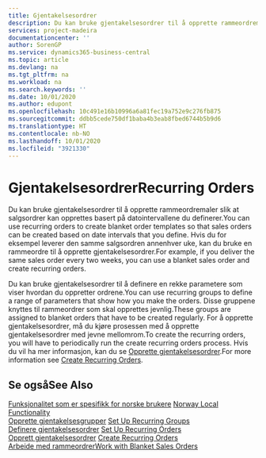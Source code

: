 ```yaml
---
title: Gjentakelsesordrer
description: Du kan bruke gjentakelsesordrer til å opprette rammeordremaler slik at salgsordrer kan opprettes basert på datointervallene du definerer.
services: project-madeira
documentationcenter: ''
author: SorenGP
ms.service: dynamics365-business-central
ms.topic: article
ms.devlang: na
ms.tgt_pltfrm: na
ms.workload: na
ms.search.keywords: ''
ms.date: 10/01/2020
ms.author: edupont
ms.openlocfilehash: 10c491e16b10996a6a81fec19a752e9c276fb875
ms.sourcegitcommit: ddbb5cede750df1baba4b3eab8fbed6744b5b9d6
ms.translationtype: HT
ms.contentlocale: nb-NO
ms.lasthandoff: 10/01/2020
ms.locfileid: "3921330"
---
```

# <a name="recurring-orders"></a><span data-ttu-id="894de-103">Gjentakelsesordrer</span><span class="sxs-lookup"><span data-stu-id="894de-103">Recurring Orders</span></span>
<span data-ttu-id="894de-104">Du kan bruke gjentakelsesordrer til å opprette rammeordremaler slik at salgsordrer kan opprettes basert på datointervallene du definerer.</span><span class="sxs-lookup"><span data-stu-id="894de-104">You can use recurring orders to create blanket order templates so that sales orders can be created based on date intervals that you define.</span></span> <span data-ttu-id="894de-105">Hvis du for eksempel leverer den samme salgsordren annenhver uke, kan du bruke en rammeordre til å opprette gjentakelsesordrer.</span><span class="sxs-lookup"><span data-stu-id="894de-105">For example, if you deliver the same sales order every two weeks, you can use a blanket sales order and create recurring orders.</span></span>  

<span data-ttu-id="894de-106">Du kan bruke gjentakelsesordrer til å definere en rekke parametere som viser hvordan du oppretter ordrene.</span><span class="sxs-lookup"><span data-stu-id="894de-106">You can use recurring groups to define a range of parameters that show how you make the orders.</span></span> <span data-ttu-id="894de-107">Disse gruppene knyttes til rammeordrer som skal opprettes jevnlig.</span><span class="sxs-lookup"><span data-stu-id="894de-107">These groups are assigned to blanket orders that have to be created regularly.</span></span> <span data-ttu-id="894de-108">For å opprette gjentakelsesordrer, må du kjøre prosessen med å opprette gjentakelsesordrer med jevne mellomrom.</span><span class="sxs-lookup"><span data-stu-id="894de-108">To create the recurring orders, you will have to periodically run the create recurring orders process.</span></span> <span data-ttu-id="894de-109">Hvis du vil ha mer informasjon, kan du se [Opprette gjentakelsesordrer](how-to-create-recurring-orders.md).</span><span class="sxs-lookup"><span data-stu-id="894de-109">For more information see [Create Recurring Orders](how-to-create-recurring-orders.md).</span></span>  

## <a name="see-also"></a><span data-ttu-id="894de-110">Se også</span><span class="sxs-lookup"><span data-stu-id="894de-110">See Also</span></span>  
 <span data-ttu-id="894de-111">[Funksjonalitet som er spesifikk for norske brukere](norway-local-functionality.md) </span><span class="sxs-lookup"><span data-stu-id="894de-111">[Norway Local Functionality](norway-local-functionality.md) </span></span>  
 <span data-ttu-id="894de-112">[Opprette gjentakelsesgrupper](how-to-set-up-recurring-groups.md) </span><span class="sxs-lookup"><span data-stu-id="894de-112">[Set Up Recurring Groups](how-to-set-up-recurring-groups.md) </span></span>  
 <span data-ttu-id="894de-113">[Definere gjentakelsesordrer](how-to-set-up-recurring-orders.md) </span><span class="sxs-lookup"><span data-stu-id="894de-113">[Set Up Recurring Orders](how-to-set-up-recurring-orders.md) </span></span>  
 <span data-ttu-id="894de-114">[Opprett gjentakelsesordrer](how-to-create-recurring-orders.md) </span><span class="sxs-lookup"><span data-stu-id="894de-114">[Create Recurring Orders](how-to-create-recurring-orders.md) </span></span>  
 [<span data-ttu-id="894de-115">Arbeide med rammeordrer</span><span class="sxs-lookup"><span data-stu-id="894de-115">Work with Blanket Sales Orders</span></span>](../../sales-how-to-create-blanket-sales-orders.md)
